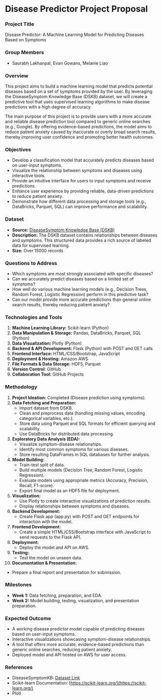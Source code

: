 # Disease Predictor Project Proposal

### Project Title
Disease Predictor: A Machine Learning Model for Predicting Diseases Based on Symptoms

### Group Members
- Saurabh Lakhanpal, Evan Gowans, Melanie Liao

### Overview
This project aims to build a machine learning model that predicts potential diseases based on a set of symptoms provided by the user. By leveraging the DiseaseSymptom Knowledge Base (DSKB) dataset, we will create a predictive tool that uses supervised learning algorithms to make disease predictions with a high degree of accuracy.

The main purpose of this project is to provide users with a more accurate and reliable disease prediction tool compared to generic online searches (e.g., Google). By offering evidence-based predictions, the model aims to reduce patient anxiety caused by inaccurate or overly broad search results, thereby improving user confidence and promoting better health outcomes.

### Objectives
- Develop a classification model that accurately predicts diseases based on user-input symptoms.
- Visualize the relationship between symptoms and diseases using interactive tools.
- Provide an intuitive interface for users to input symptoms and receive predictions.
- Enhance user experience by providing reliable, data-driven predictions to reduce patient anxiety.
- Demonstrate how different data processing and storage tools (e.g., DataBricks, Parquet, SQL) can improve performance and scalability.

### Dataset
- **Source:** [DiseaseSymptom Knowledge Base (DSKB)](https://people.dbmi.columbia.edu/~friedma/Projects/DiseaseSymptomKB/index.html)
- **Description:** The DSKB dataset contains relationships between diseases and symptoms. This structured data provides a rich source of labeled data for supervised learning.
- **Size:** Over 15000 records 

### Questions to Address
- Which symptoms are most strongly associated with specific diseases?
- Can we accurately predict diseases based on a limited set of symptoms?
- How well do various machine learning models (e.g., Decision Trees, Random Forest, Logistic Regression) perform in this predictive task?
- Can our model provide more accurate predictions than general online search results, thereby reducing patient anxiety?

### Technologies and Tools
1. **Machine Learning Library:** Scikit-learn (Python)
2. **Data Manipulation & Storage:** Pandas, DataBricks, Parquet, SQL (Python)
3. **Data Visualization:** Plotly (Python)
4. **Backend & API Development:** Flask (Python) with POST and GET calls
5. **Frontend Interface:** HTML/CSS/Bootstrap, JavaScript
6. **Deployment & Hosting:** Amazon AWS
7. **File Formats & Data Storage:** HDF5, Parquet
8. **Version Control:** GitHub
9. **Collaboration Tool:** GitHub Projects

### Methodology
1. **Project Ideation:** Completed (Disease prediction using symptoms).
2. **Data Fetching and Preparation:**
   - Import dataset from DSKB.
   - Clean and preprocess data (handling missing values, encoding categorical variables, etc.).
   - Store data using Parquet and SQL formats for efficient querying and scalability.
   - Use DataBricks for distributed data processing.
3. **Exploratory Data Analysis (EDA):**
   - Visualize symptom-disease relationships.
   - Identify most common symptoms for various diseases.
   - Store resulting DataFrames in SQL databases for further analysis.
4. **Model Building:**
   - Train-test split of data.
   - Build multiple models (Decision Tree, Random Forest, Logistic Regression).
   - Evaluate models using appropriate metrics (Accuracy, Precision, Recall, F1-score).
   - Export final model as an HDF5 file for deployment.
5. **Visualization:**
   - Use Plotly to create interactive visualizations of prediction results.
   - Display relationships between symptoms and diseases.
6. **Backend Development:**
   - Create Flask app (app.py) with POST and GET endpoints for interaction with the model.
7. **Frontend Development:**
   - Create a simple HTML/CSS/Bootstrap interface with JavaScript to send requests to the Flask API.
8. **Deployment:**
   - Deploy the model and API on AWS.
9. **Testing:**
   - Test the model on unseen data.
10. **Documentation & Presentation:**
   - Prepare a final report and presentation for submission.

### Milestones
- **Week 1:** Data fetching, preparation, and EDA.
- **Week 2:** Model building, testing, visualization, and presentation preparation.

### Expected Outcome
- A working disease predictor model capable of predicting diseases based on user-input symptoms.
- Interactive visualizations showcasing symptom-disease relationships.
- A tool that offers more accurate, evidence-based predictions than generic online searches, reducing patient anxiety.
- Deployed model and API hosted on AWS for user access.

### References
- DiseaseSymptomKB: [Dataset Link](https://people.dbmi.columbia.edu/~friedma/Projects/DiseaseSymptomKB/index.html)
- Scikit-learn Documentation: [https://scikit-learn.org/](https://scikit-learn.org/)
- Plotl
